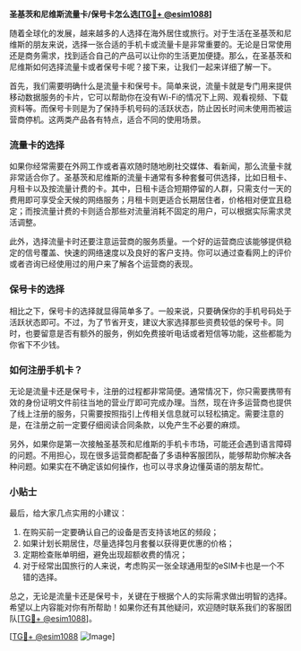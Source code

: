 **圣基茨和尼维斯流量卡/保号卡怎么选[[TG💪+ @esim1088](https://t.me/s/esim1088)]**

随着全球化的发展，越来越多的人选择在海外居住或旅行。对于生活在圣基茨和尼维斯的朋友来说，选择一张合适的手机卡或流量卡是非常重要的。无论是日常使用还是商务需求，找到适合自己的产品可以让你的生活更加便捷。那么，在圣基茨和尼维斯如何选择流量卡或者保号卡呢？接下来，让我们一起来详细了解一下。

首先，我们需要明确什么是流量卡和保号卡。简单来说，流量卡就是专门用来提供移动数据服务的卡片，它可以帮助你在没有Wi-Fi的情况下上网、观看视频、下载资料等。而保号卡则是为了保持手机号码的活跃状态，防止因长时间未使用而被运营商停机。这两类产品各有特点，适合不同的使用场景。

### 流量卡的选择

如果你经常需要在外网工作或者喜欢随时随地刷社交媒体、看新闻，那么流量卡就非常适合你了。圣基茨和尼维斯的流量卡通常有多种套餐可供选择，比如日租卡、月租卡以及按流量计费的卡。其中，日租卡适合短期停留的人群，只需支付一天的费用即可享受全天候的网络服务；月租卡则更适合长期居住者，价格相对便宜且稳定；而按流量计费的卡则适合那些对流量消耗不固定的用户，可以根据实际需求灵活调整。

此外，选择流量卡时还要注意运营商的服务质量。一个好的运营商应该能够提供稳定的信号覆盖、快速的网络速度以及良好的客户支持。你可以通过查看网上的评价或者咨询已经使用过的用户来了解各个运营商的表现。

### 保号卡的选择

相比之下，保号卡的选择就显得简单多了。一般来说，只要确保你的手机号码处于活跃状态即可。不过，为了节省开支，建议大家选择那些资费较低的保号卡。同时，也要留意是否有额外的服务，例如免费接听电话或者短信等功能，这些都能为你省下不少钱。

### 如何注册手机卡？

无论是流量卡还是保号卡，注册的过程都非常简便。通常情况下，你只需要携带有效的身份证明文件前往当地的营业厅即可完成办理。当然，现在许多运营商也提供了线上注册的服务，只需要按照指引上传相关信息就可以轻松搞定。需要注意的是，在注册之前一定要仔细阅读合同条款，以免产生不必要的麻烦。

另外，如果你是第一次接触圣基茨和尼维斯的手机卡市场，可能还会遇到语言障碍的问题。不用担心，现在很多运营商都配备了多语种客服团队，能够帮助你解决各种问题。如果实在不确定该如何操作，也可以寻求身边懂英语的朋友帮忙。

### 小贴士

最后，给大家几点实用的小建议：

1. 在购买前一定要确认自己的设备是否支持该地区的频段；
2. 如果计划长期居住，尽量选择包月套餐以获得更优惠的价格；
3. 定期检查账单明细，避免出现超额收费的情况；
4. 对于经常出国旅行的人来说，考虑购买一张全球通用型的eSIM卡也是一个不错的选择。

总之，无论是流量卡还是保号卡，关键在于根据个人的实际需求做出明智的选择。希望以上内容能对你有所帮助！如果你还有其他疑问，欢迎随时联系我们的客服团队[[TG💪+ @esim1088](https://t.me/s/esim1088)]。

[[TG💪+ @esim1088](https://t.me/s/esim1088) ![Image](https://i.postimg.cc/4NQfJmqS/Snipaste-2025-05-13-00-14-12.png)]